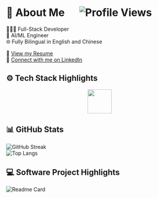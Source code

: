 # 👋 About Me &nbsp;&nbsp;&nbsp;&nbsp; ![Profile Views](https://komarev.com/ghpvc/?username=RoyH11&color=blue) 
👨🏻‍💻 Full-Stack Developer\
🤖 AI/ML Engineer\
🌐 Fully Bilingual in English and Chinese

📄 [View my Resume](./Roy_Huang_Resume.pdf) \
🔗 [Connect with me on LinkedIn](https://www.linkedin.com/in/royhuang11/)

## ⚙️ Tech Stack Highlights
<p align="center">
  <img src="https://skillicons.dev/icons?i=python,js,java,cpp,react,flask,postgres,pytorch,docker,linux,git" height="65">
</p>

## 📊 GitHub Stats
![GitHub Streak](https://nirzak-streak-stats.vercel.app/?user=royh11&theme=dark) <br>
![Top Langs](https://github-readme-stats.vercel.app/api/top-langs/?username=royh11&layout=compact&theme=dark&hide=Jupyter%20Notebook,css,scss,html)

## 💻 Software Project Highlights
![Readme Card](https://github-readme-stats.vercel.app/api/pin/?username=royh11&repo=whats-in-your-fridge)
